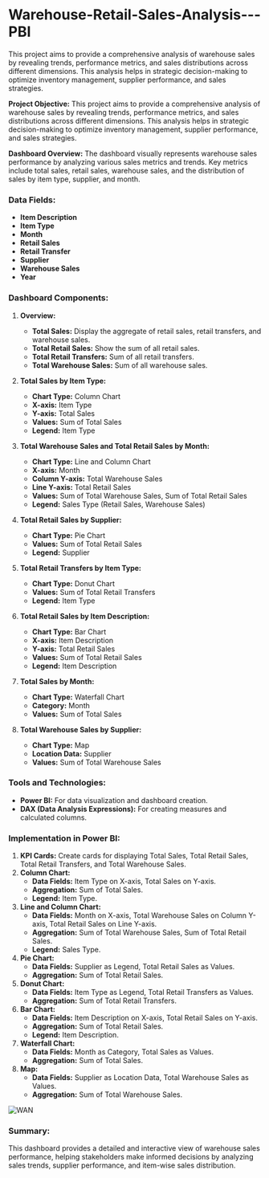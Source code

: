 # Warehouse-Retail-Sales-Analysis---PBI
This project aims to provide a comprehensive analysis of warehouse sales by revealing trends, performance metrics, and sales distributions across different dimensions. This analysis helps in strategic decision-making to optimize inventory management, supplier performance, and sales strategies.


**Project Objective:**
This project aims to provide a comprehensive analysis of warehouse sales by revealing trends, performance metrics, and sales distributions across different dimensions. This analysis helps in strategic decision-making to optimize inventory management, supplier performance, and sales strategies.

**Dashboard Overview:**
The dashboard visually represents warehouse sales performance by analyzing various sales metrics and trends. Key metrics include total sales, retail sales, warehouse sales, and the distribution of sales by item type, supplier, and month.

### Data Fields:

- **Item Description**
- **Item Type**
- **Month**
- **Retail Sales**
- **Retail Transfer**
- **Supplier**
- **Warehouse Sales**
- **Year**

### Dashboard Components:

1. **Overview:**
   - **Total Sales:** Display the aggregate of retail sales, retail transfers, and warehouse sales.
   - **Total Retail Sales:** Show the sum of all retail sales.
   - **Total Retail Transfers:** Sum of all retail transfers.
   - **Total Warehouse Sales:** Sum of all warehouse sales.

2. **Total Sales by Item Type:**
   - **Chart Type:** Column Chart
   - **X-axis:** Item Type
   - **Y-axis:** Total Sales
   - **Values:** Sum of Total Sales
   - **Legend:** Item Type

3. **Total Warehouse Sales and Total Retail Sales by Month:**
   - **Chart Type:** Line and Column Chart
   - **X-axis:** Month
   - **Column Y-axis:** Total Warehouse Sales
   - **Line Y-axis:** Total Retail Sales
   - **Values:** Sum of Total Warehouse Sales, Sum of Total Retail Sales
   - **Legend:** Sales Type (Retail Sales, Warehouse Sales)

4. **Total Retail Sales by Supplier:**
   - **Chart Type:** Pie Chart
   - **Values:** Sum of Total Retail Sales
   - **Legend:** Supplier

5. **Total Retail Transfers by Item Type:**
   - **Chart Type:** Donut Chart
   - **Values:** Sum of Total Retail Transfers
   - **Legend:** Item Type

6. **Total Retail Sales by Item Description:**
   - **Chart Type:** Bar Chart
   - **X-axis:** Item Description
   - **Y-axis:** Total Retail Sales
   - **Values:** Sum of Total Retail Sales
   - **Legend:** Item Description

7. **Total Sales by Month:**
   - **Chart Type:** Waterfall Chart
   - **Category:** Month
   - **Values:** Sum of Total Sales

8. **Total Warehouse Sales by Supplier:**
   - **Chart Type:** Map
   - **Location Data:** Supplier
   - **Values:** Sum of Total Warehouse Sales

### Tools and Technologies:
- **Power BI:** For data visualization and dashboard creation.
- **DAX (Data Analysis Expressions):** For creating measures and calculated columns.

### Implementation in Power BI:

1. **KPI Cards:** Create cards for displaying Total Sales, Total Retail Sales, Total Retail Transfers, and Total Warehouse Sales.
2. **Column Chart:**
   - **Data Fields:** Item Type on X-axis, Total Sales on Y-axis.
   - **Aggregation:** Sum of Total Sales.
   - **Legend:** Item Type.
3. **Line and Column Chart:**
   - **Data Fields:** Month on X-axis, Total Warehouse Sales on Column Y-axis, Total Retail Sales on Line Y-axis.
   - **Aggregation:** Sum of Total Warehouse Sales, Sum of Total Retail Sales.
   - **Legend:** Sales Type.
4. **Pie Chart:**
   - **Data Fields:** Supplier as Legend, Total Retail Sales as Values.
   - **Aggregation:** Sum of Total Retail Sales.
5. **Donut Chart:**
   - **Data Fields:** Item Type as Legend, Total Retail Transfers as Values.
   - **Aggregation:** Sum of Total Retail Transfers.
6. **Bar Chart:**
   - **Data Fields:** Item Description on X-axis, Total Retail Sales on Y-axis.
   - **Aggregation:** Sum of Total Retail Sales.
   - **Legend:** Item Description.
7. **Waterfall Chart:**
   - **Data Fields:** Month as Category, Total Sales as Values.
   - **Aggregation:** Sum of Total Sales.
8. **Map:**
   - **Data Fields:** Supplier as Location Data, Total Warehouse Sales as Values.
   - **Aggregation:** Sum of Total Warehouse Sales.


![WAN](https://github.com/user-attachments/assets/7e59483d-14eb-4c34-ad7f-d293887abf34)


### Summary:

This dashboard provides a detailed and interactive view of warehouse sales performance, helping stakeholders make informed decisions by analyzing sales trends, supplier performance, and item-wise sales distribution.

